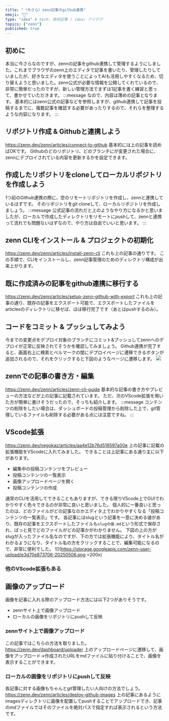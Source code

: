 ```yaml
---
title: "（今さら）zenn記事のgithub連携"
emoji: "📕"
type: "idea" # tech: 技術記事 / idea: アイデア
topics: ["zenn"]
published: true
---
```


## 初めに
本当に今さらなのですが、zennの記事をgithub連携して管理するようにしました。これまでブラウザのzenn上のエディタで記事を書いたり、管理したりしていましたが、好きなエディタを使うことによってAIも活用しやすくなるため、切り替えようと思いました。zenn公式が必要な情報を公開してくれているので、非常に簡単だったのですが、新しい管理方法でまずは1記事を書く練習と思って、書かせていただきます。
:::message
なので、内容は薄めの記事となります。
基本的にはzenn公式の記事などを参照しますが、github連携して記事を投稿するまでに、複数記事を確認する必要があったりするので、それらを整理するような内容になります。
:::

## リポジトリ作成 & Githubと連携しよう
https://zenn.dev/zenn/articles/connect-to-github
基本的には上の記事を読めばOKです。
Githubのどのリポジトリ、どのブランチにが変更された場合に、zennにデプロイされている内容を更新するかを設定できます。

## 作成したリポジトリをcloneしてローカルリポジトリを作成しよう
1つ前のGithub連携の際に、空のリモートリポジトリを作成し、zennと連携しているはずです。
そのリポジトリをgit cloneして、ローカルリポジトリを作成しましょう。
:::message
公式記事の流れだと上のようなやり方になるかと思いましたが、ローカルで作成したディレクトリをリモートにpushして、zennと連携って流れでも問題ないはずなので、やり方は自由でいいと思います。
:::

## zenn CLIをインストール & プロジェクトの初期化
https://zenn.dev/zenn/articles/install-zenn-cli
これも上の記事の通りです。
この手順で、CLIをインストールし、zenn記事管理のためのディレクトリ構成が出来上がります。

## 既に作成済みの記事をgithub連携に移行する
https://zenn.dev/zenn/articles/setup-zenn-github-with-export
これも上の記事の通り、既存の記事をエクスポート可能で、エクスポートしたファイルをarticlesのディレクトリに移せば、ほぼ移行完了です（あとはpushするのみ）。


## コードをコミット & プッシュしてみよう
今までの変更点をデプロイ対象のブランチにコミット&プッシュしてzennへのデプロイが正常に反映されてそうかを確認してみましょう。
Github連携が完了すると、画面右上に検索とベルマークの間にデプロイページに遷移できるボタンが追加されるので、それをクリックすると下図のようなページに遷移します。
![](https://storage.googleapis.com/zenn-user-upload/fb64e510f3dc-20250506.png)

## zennでの記事の書き方・編集
https://zenn.dev/zenn/articles/zenn-cli-guide
基本的な記事の書き方やプレビューの方法などが上の記事に記載されています。
ただ、次のVScode拡張を用いた方が簡単に書けそうだったので、そっちも紹介します。
:::message
コンテンツの削除をしたい場合は、ダッシュボードの投稿管理から削除した上で、git管理しているファイルも削除する必要がある点には注意ですね。
:::

## VScode拡張
https://zenn.dev/negokaz/articles/aa4e12b76d516597a00e
上の記事に記載の拡張機能をVScodeに入れてみました。
できることは上記事にある通り主に以下があります。
- 編集中の投稿コンテンツをプレビュー
- 投稿コンテンツの一覧表示
- 画像アップロードページを開く
- 投稿コンテンツの作成

通常のCLIを活用してできることもありますが、できる限りVScode上でGUIでわかりやすく色々できるのが非常に良いと思いました。
個人的に一番良いと思ったのは、どのファイルがどの記事なのかエディタ上でわかりやすくなる「投稿コンテンツの一覧表示」です。
各記事にはslugという記事を一意に決める値があり、既存の記事をエクスポートしたファイルも`slugの値.md`という形式で保存され、ぱっと見でどのファイルがどの記事かがわかりません。
下図の上の方がslugが入ったファイル名なのですが、下の方では拡張機能により、タイトル名がわかるようになり、タイトル名の方をクリックすることで、編集可能になるので、非常に便利でした。
![](https://storage.googleapis.com/zenn-user-upload/e3d70e873706-20250506.png =200x)

### 他のVScode拡張もある

## 画像のアップロード
画像を記事に入れる際のアップロード方法には以下2つがありそうです。
- zennサイト上で画像アップロード
- ローカルの画像をリポジトリにpushして反映
### zennサイト上で画像アップロード
この記事ではこちらの方法を取りました。
https://zenn.dev/dashboard/uploader
上のアップロードページに遷移して、画像をアップロード→作成されたURLをmdファイルに貼り付けることで、画像を表示することができます。
### ローカルの画像をリポジトリにpushして反映
各記事に対する画像もちゃんとgit管理したい人向けの方法でしょう。
https://zenn.dev/zenn/articles/deploy-github-images
上の記事にあるようにimagesディレクトリに画像を配置してpushすることでアップロードでき、記事のmdファイルではそのファイルを絶対パスで指定すれば表示されるという方法です。
